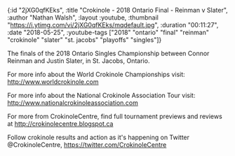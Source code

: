 {:id "2jXG0qfKEks",
 :title "Crokinole - 2018 Ontario Final - Reinman v Slater",
 :author "Nathan Walsh",
 :layout :youtube,
 :thumbnail "https://i.ytimg.com/vi/2jXG0qfKEks/mqdefault.jpg",
 :duration "00:11:27",
 :date "2018-05-25",
 :youtube-tags
 ["2018"
  "ontario"
  "final"
  "reinman"
  "crokinole"
  "slater"
  "st. jacobs"
  "playoffs"
  "singles"]}


The finals of the 2018 Ontario Singles Championship between Connor Reinman and Justin Slater, in St. Jacobs, Ontario.

For more info about the World Crokinole Championships visit: http://www.worldcrokinole.com

For more info about the National Crokinole Association Tour visit: http://www.nationalcrokinoleassociation.com

For more from CrokinoleCentre, find full tournament previews and reviews at http://crokinolecentre.blogspot.ca

Follow crokinole results and action as it's happening on Twitter @CrokinoleCentre, https://twitter.com/CrokinoleCentre
